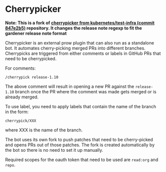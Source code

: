 # Cherrypicker

**Note: This is a fork of [cherrypicker from kubernetes/test-infra (commit 847e2b5)](https://github.com/kubernetes/test-infra/tree/847e2b5c2458150451f0c09da2c76dd463cb4a9f/prow/external-plugins/cherrypicker) repository.
It changes the release note regexp to fit the gardener release note format**

Cherrypicker is an external prow plugin that can also run as a standalone bot.
It automates cherry-picking merged PRs into different branches. Cherrypicks are
triggered from either comments or labels in GitHub PRs that need to be cherrypicked.

For comments:

```
/cherrypick release-1.10
```

The above comment will result in opening a new PR against the `release-1.10` branch
once the PR where the comment was made gets merged or is already merged.

To use label, you need to apply labels that contain the name of the branch in the form:

```
cherrypick/XXX
```

where XXX is the name of the branch.

The bot uses its own fork to push patches that need to be cherry-picked and opens
PRs out of those patches. The fork is created automatically by the bot so there is
no need to set it up manually. 

Required scopes for the oauth token that need to be used are `read:org` and `repo`.
